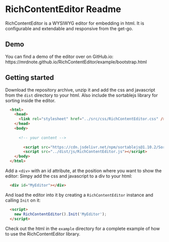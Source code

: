 <h1>RichContentEditor Readme</h1>
RichContentEditor is a WYSIWYG editor for embedding in html. It is configurable and extendable and responsive from the get-go.

<h2>Demo</h2>
You can find a demo of the editor over on GitHub.io: https://mrdnote.github.io/RichContentEditor/example/bootstrap.html

<h2>Getting started</h2>
Download the repository archive, unzip it and add the css and javascript from the <code>dist</code> directory to your html. Also include the sortablejs library for sorting inside the editor.

```html
  <html>
    <head>
      <link rel="stylesheet" href="../src/css/RichContentEditor.css" />
    </head>
    <body>
    
      <!-- your content -->
      
        <script src="https://cdn.jsdelivr.net/npm/sortablejs@1.10.2/Sortable.min.js"></script>
        <script src="../dist/js/RichContentEditor.js"></script>
    </body>
  </html>
```

Add a <code>&lt;div></code> with an id attribute, at the position where you want to show the editor:
Simpy add the css and javascript to a div to your html:

```html
  <div id="MyEditor"></div>
```

And load the editor into it by creating a <code>RichContentEditor</code> instance and calling <code>Init</code> on it:

```html
  <script>
    new RichContentEditor().Init('MyEditor');
  </script>
```

Check out the html in the <code>example</code> directory for a complete example of how to use the RichContentEditor library.
